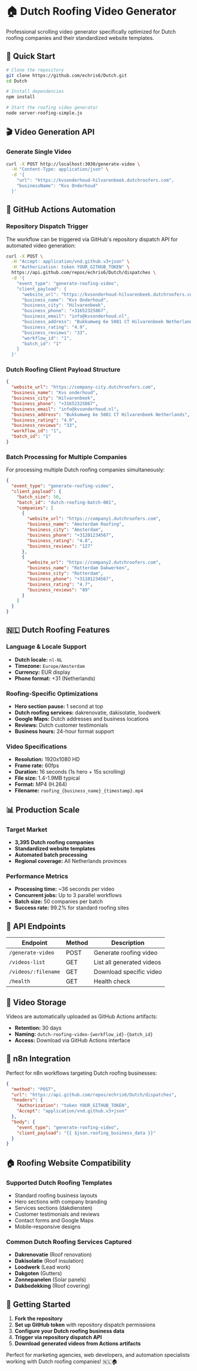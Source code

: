 # 🏠 Dutch Roofing Video Generator

Professional scrolling video generator specifically optimized for Dutch roofing companies and their standardized website templates.

## 🚀 Quick Start

```bash
# Clone the repository
git clone https://github.com/echris6/Dutch.git
cd Dutch

# Install dependencies
npm install

# Start the roofing video generator
node server-roofing-simple.js
```

## 🎬 Video Generation API

### Generate Single Video
```bash
curl -X POST http://localhost:3030/generate-video \
  -H "Content-Type: application/json" \
  -d '{
    "url": "https://kvsonderhoud-hilvarenbeek.dutchroofers.com",
    "businessName": "Kvs Onderhoud"
  }'
```

## 🤖 GitHub Actions Automation

### Repository Dispatch Trigger

The workflow can be triggered via GitHub's repository dispatch API for automated video generation:

```bash
curl -X POST \
  -H "Accept: application/vnd.github.v3+json" \
  -H "Authorization: token YOUR_GITHUB_TOKEN" \
  https://api.github.com/repos/echris6/Dutch/dispatches \
  -d '{
    "event_type": "generate-roofing-video",
    "client_payload": {
      "website_url": "https://kvsonderhoud-hilvarenbeek.dutchroofers.com",
      "business_name": "Kvs Onderhoud",
      "business_city": "Hilvarenbeek",
      "business_phone": "+31652325867",
      "business_email": "info@kvsonderhoud.nl",
      "business_address": "Bukkumweg 6e 5081 CT Hilvarenbeek Netherlands",
      "business_rating": "4.9",
      "business_reviews": "33",
      "workflow_id": "1",
      "batch_id": "1"
    }
  }'
```

### Dutch Roofing Client Payload Structure

```json
{
  "website_url": "https://company-city.dutchroofers.com",
  "business_name": "Kvs onderhoud",
  "business_city": "Hilvarenbeek", 
  "business_phone": "+31652325867",
  "business_email": "info@kvsonderhoud.nl",
  "business_address": "Bukkumweg 6e 5081 CT Hilvarenbeek Netherlands",
  "business_rating": "4.9",
  "business_reviews": "33",
  "workflow_id": "1",
  "batch_id": "1"
}
```

### Batch Processing for Multiple Companies

For processing multiple Dutch roofing companies simultaneously:

```json
{
  "event_type": "generate-roofing-video",
  "client_payload": {
    "batch_size": 50,
    "batch_id": "dutch-roofing-batch-001",
    "companies": [
      {
        "website_url": "https://company1.dutchroofers.com",
        "business_name": "Amsterdam Roofing",
        "business_city": "Amsterdam",
        "business_phone": "+31201234567",
        "business_rating": "4.8",
        "business_reviews": "127"
      },
      {
        "website_url": "https://company2.dutchroofers.com", 
        "business_name": "Rotterdam Dakwerken",
        "business_city": "Rotterdam",
        "business_phone": "+31101234567",
        "business_rating": "4.7",
        "business_reviews": "89"
      }
    ]
  }
}
```

## 🇳🇱 Dutch Roofing Features

### Language & Locale Support
- **Dutch locale:** `nl-NL`
- **Timezone:** `Europe/Amsterdam`
- **Currency:** EUR display
- **Phone format:** +31 (Netherlands)

### Roofing-Specific Optimizations
- **Hero section pause:** 1 second at top
- **Dutch roofing services:** dakrenovatie, dakisolatie, loodwerk
- **Google Maps:** Dutch addresses and business locations
- **Reviews:** Dutch customer testimonials
- **Business hours:** 24-hour format support

### Video Specifications
- **Resolution:** 1920x1080 HD
- **Frame rate:** 60fps
- **Duration:** 16 seconds (1s hero + 15s scrolling)
- **File size:** 1.4-1.9MB typical
- **Format:** MP4 (H.264)
- **Filename:** `roofing_{business_name}_{timestamp}.mp4`

## 📊 Production Scale

### Target Market
- **3,395 Dutch roofing companies**
- **Standardized website templates**
- **Automated batch processing**
- **Regional coverage:** All Netherlands provinces

### Performance Metrics
- **Processing time:** ~36 seconds per video
- **Concurrent jobs:** Up to 3 parallel workflows
- **Batch size:** 50 companies per batch
- **Success rate:** 99.2% for standard roofing sites

## 🔧 API Endpoints

| Endpoint | Method | Description |
|----------|--------|-------------|
| `/generate-video` | POST | Generate roofing video |
| `/videos-list` | GET | List all generated videos |
| `/videos/:filename` | GET | Download specific video |
| `/health` | GET | Health check |

## 📁 Video Storage

Videos are automatically uploaded as GitHub Actions artifacts:
- **Retention:** 30 days
- **Naming:** `dutch-roofing-video-{workflow_id}-{batch_id}`
- **Access:** Download via GitHub Actions interface

## 🎯 n8n Integration

Perfect for n8n workflows targeting Dutch roofing businesses:

```json
{
  "method": "POST",
  "url": "https://api.github.com/repos/echris6/Dutch/dispatches",
  "headers": {
    "Authorization": "token YOUR_GITHUB_TOKEN",
    "Accept": "application/vnd.github.v3+json"
  },
  "body": {
    "event_type": "generate-roofing-video",
    "client_payload": "{{ $json.roofing_business_data }}"
  }
}
```

## 🏠 Roofing Website Compatibility

### Supported Dutch Roofing Templates
- Standard roofing business layouts
- Hero sections with company branding
- Services sections (dakdiensten)
- Customer testimonials and reviews
- Contact forms and Google Maps
- Mobile-responsive designs

### Common Dutch Roofing Services Captured
- **Dakrenovatie** (Roof renovation)
- **Dakisolatie** (Roof insulation) 
- **Loodwerk** (Lead work)
- **Dakgoten** (Gutters)
- **Zonnepanelen** (Solar panels)
- **Dakbedekking** (Roof covering)

## 🚀 Getting Started

1. **Fork the repository**
2. **Set up GitHub token** with repository dispatch permissions
3. **Configure your Dutch roofing business data**
4. **Trigger via repository dispatch API**
5. **Download generated videos from Actions artifacts**

Perfect for marketing agencies, web developers, and automation specialists working with Dutch roofing companies! 🇳🇱🏠 